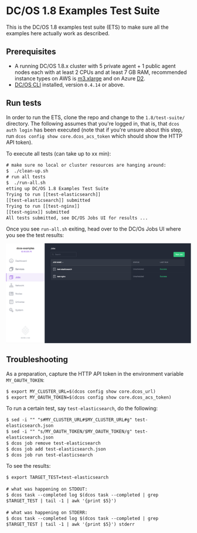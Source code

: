 # DC/OS 1.8 Examples Test Suite

This is the DC/OS 1.8 examples test suite (ETS) to make sure all the examples here actually work as described.

## Prerequisites 

- A running DC/OS 1.8.x cluster with 5 private agent + 1 public agent nodes each with at least 2 CPUs and at least 7 GB RAM, recommended instance types on AWS is [m3.xlarge](https://aws.amazon.com/ec2/instance-types/) and on Azure [D2](https://azure.microsoft.com/en-us/pricing/details/virtual-machines/linux/).
- [DC/OS CLI](https://dcos.io/docs/1.8/usage/cli/install/) installed, version `0.4.14` or above.


## Run tests

In order to run the ETS, clone the repo and change to the `1.8/test-suite/` directory.
The following assumes that you're logged in, that is, that `dcos auth login` has been executed
(note that if you're unsure about this step, run `dcos config show core.dcos_acs_token` which should 
show the HTTP API token).

To execute all tests (can take up to xx min):

    # make sure no local or cluster resources are hanging around:
    $  ./clean-up.sh
    # run all tests
    $  ./run-all.sh
    etting up DC/OS 1.8 Examples Test Suite
    Trying to run [[test-elasticsearch]]
    [[test-elasticsearch]] submitted
    Trying to run [[test-nginx]]
    [[test-nginx]] submitted
    All tests submitted, see DC/OS Jobs UI for results ...

Once you see `run-all.sh` exiting, head over to the DC/Os Jobs UI where you see the test results:

![ETS test results in the DC/OS Jobs UI](img/test-results.png)

## Troubleshooting

As a preparation, capture the HTTP API token in the environment variable `MY_OAUTH_TOKEN`:

    $ export MY_CLUSTER_URL=$(dcos config show core.dcos_url)
    $ export MY_OAUTH_TOKEN=$(dcos config show core.dcos_acs_token)

To run a certain test, say `test-elasticsearch`, do the following:

    $ sed -i "" "s#MY_CLUSTER_URL#$MY_CLUSTER_URL#g" test-elasticsearch.json
    $ sed -i "" "s/MY_OAUTH_TOKEN/$MY_OAUTH_TOKEN/g" test-elasticsearch.json
    $ dcos job remove test-elasticsearch
    $ dcos job add test-elasticsearch.json
    $ dcos job run test-elasticsearch

To see the results:

    $ export TARGET_TEST=test-elasticsearch
    
    # what was happening on STDOUT:
    $ dcos task --completed log $(dcos task --completed | grep $TARGET_TEST | tail -1 | awk '{print $5}')
    
    # what was happening on STDERR:
    $ dcos task --completed log $(dcos task --completed | grep $TARGET_TEST | tail -1 | awk '{print $5}') stderr